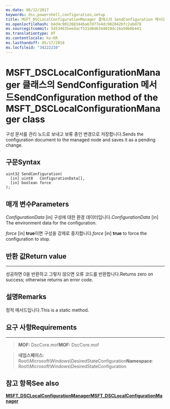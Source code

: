 ```yaml
---
ms.date: 06/12/2017
keywords: dsc,powershell,configuration,setup
title: MSFT_DSCLocalConfigurationManager 클래스의 SendConfiguration 메서드
ms.openlocfilehash: b4d4c901268344ba67d77e4dc982042bfc2abd78
ms.sourcegitcommit: 54534635eedacf531d8d6344019dc16a50b8b441
ms.translationtype: HT
ms.contentlocale: ko-KR
ms.lasthandoff: 05/17/2018
ms.locfileid: "34222210"
---
```

# <a name="sendconfiguration-method-of-the-msftdsclocalconfigurationmanager-class"></a><span data-ttu-id="24742-103">MSFT_DSCLocalConfigurationManager 클래스의 SendConfiguration 메서드</span><span class="sxs-lookup"><span data-stu-id="24742-103">SendConfiguration method of the MSFT_DSCLocalConfigurationManager class</span></span>

<span data-ttu-id="24742-104">구성 문서를 관리 노드로 보내고 보류 중인 변경으로 저장합니다.</span><span class="sxs-lookup"><span data-stu-id="24742-104">Sends the configuration document to the managed node and saves it as a pending change.</span></span>

<a name="syntax"></a><span data-ttu-id="24742-105">구문</span><span class="sxs-lookup"><span data-stu-id="24742-105">Syntax</span></span>
------

```mof
uint32 SendConfiguration(
  [in] uint8   ConfigurationData[],
  [in] boolean force
);
```

<a name="parameters"></a><span data-ttu-id="24742-106">매개 변수</span><span class="sxs-lookup"><span data-stu-id="24742-106">Parameters</span></span>
----------

<span data-ttu-id="24742-107">*ConfigurationData* \[in\] 구성에 대한 환경 데이터입니다.</span><span class="sxs-lookup"><span data-stu-id="24742-107">*ConfigurationData* \[in\] The environment data for the configuration.</span></span>

<span data-ttu-id="24742-108">*force* \[in\] **true**이면 구성을 강제로 중지합니다.</span><span class="sxs-lookup"><span data-stu-id="24742-108">*force* \[in\] **true** to force the configuration to stop.</span></span>

## <a name="return-value"></a><span data-ttu-id="24742-109">반환 값</span><span class="sxs-lookup"><span data-stu-id="24742-109">Return value</span></span>
------------

<span data-ttu-id="24742-110">성공하면 0을 반환하고 그렇지 않으면 오류 코드를 반환합니다.</span><span class="sxs-lookup"><span data-stu-id="24742-110">Returns zero on success; otherwise returns an error code.</span></span>

## <a name="remarks"></a><span data-ttu-id="24742-111">설명</span><span class="sxs-lookup"><span data-stu-id="24742-111">Remarks</span></span>

<span data-ttu-id="24742-112">정적 메서드입니다.</span><span class="sxs-lookup"><span data-stu-id="24742-112">This is a static method.</span></span>

## <a name="requirements"></a><span data-ttu-id="24742-113">요구 사항</span><span class="sxs-lookup"><span data-stu-id="24742-113">Requirements</span></span>
------------
><span data-ttu-id="24742-114">**MOF:** DscCore.mof</span><span class="sxs-lookup"><span data-stu-id="24742-114">**MOF:** DscCore.mof</span></span>

><span data-ttu-id="24742-115">**네임스페이스**: Root\Microsoft\Windows\DesiredStateConfiguration</span><span class="sxs-lookup"><span data-stu-id="24742-115">**Namespace**: Root\Microsoft\Windows\DesiredStateConfiguration</span></span>


## <a name="see-also"></a><span data-ttu-id="24742-116">참고 항목</span><span class="sxs-lookup"><span data-stu-id="24742-116">See also</span></span>


[<span data-ttu-id="24742-117">**MSFT_DSCLocalConfigurationManager**</span><span class="sxs-lookup"><span data-stu-id="24742-117">**MSFT_DSCLocalConfigurationManager**</span></span>](msft-dsclocalconfigurationmanager.md)